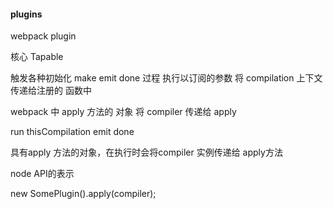 #### plugins

webpack plugin

核心 Tapable

触发各种初始化 make emit done 过程 执行以订阅的参数
将 compilation 上下文传递给注册的 函数中

webpack 中 apply 方法的 对象 将 compiler 传递给 apply

run
thisCompilation
emit
done


具有apply 方法的对象，在执行时会将compiler 实例传递给 apply方法

node API的表示

new SomePlugin().apply(compiler);